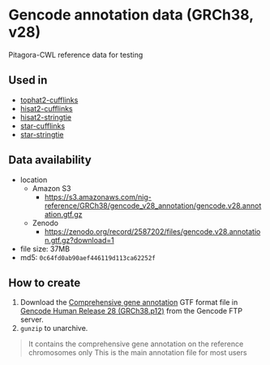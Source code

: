 # Gencode annotation data (GRCh38, v28)

Pitagora-CWL reference data for testing

## Used in

- [tophat2-cufflinks](/workflows/tophat2-cufflinks)
- [hisat2-cufflinks](/workflows/hisat2-cufflinks)
- [hisat2-stringtie](/workflows/hisat2-stringtie)
- [star-cufflinks](/workflows/star-cufflinks)
- [star-stringtie](/workflows/star-stringtie)

## Data availability

- location
  - Amazon S3
    - https://s3.amazonaws.com/nig-reference/GRCh38/gencode_v28_annotation/gencode.v28.annotation.gtf.gz
  - Zenodo
    - https://zenodo.org/record/2587202/files/gencode.v28.annotation.gtf.gz?download=1
- file size: 37MB
- md5: `0c64fd0ab90aef446119d113ca62252f`

## How to create

1. Download the [Comprehensive gene annotation](ftp://ftp.ebi.ac.uk/pub/databases/gencode/Gencode_human/release_28/gencode.v28.annotation.gtf.gz) GTF format file in [Gencode Human Release 28 (GRCh38.p12)](https://www.gencodegenes.org/human/release_28.html) from the Gencode FTP server.
2. `gunzip` to unarchive.

> It contains the comprehensive gene annotation on the reference chromosomes only
> This is the main annotation file for most users
